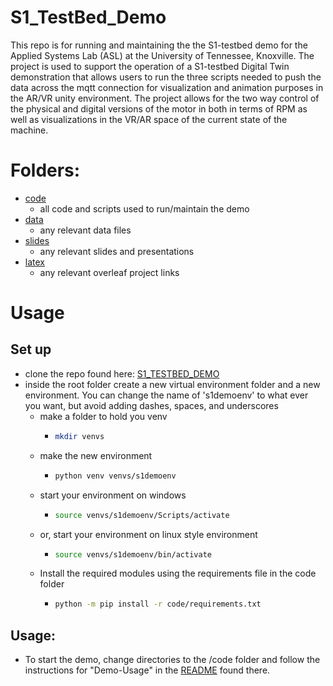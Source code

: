 # S1_TestBed_Demo
This repo is for running and maintaining the the S1-testbed demo for the Applied Systems Lab (ASL) at the University of Tennessee, Knoxville. The project is used to support the operation of a S1-testbed Digital Twin demonstration that allows users to run the three scripts needed to push the data across the mqtt connection for visualization and animation purposes in the AR/VR unity environment. The project allows for the two way control of the physical and digital versions of the motor in both in terms of RPM as well as visualizations in the VR/AR space of the current state of the machine.


# Folders:

* [code](./code)
  * all code and scripts used to run/maintain the demo
* [data](./data)
  * any relevant data files
* [slides](./slides)
  * any relevant slides and presentations
* [latex](./latex)
  * any relevant overleaf project links


# Usage

## Set up
* clone the repo found here: [S1_TESTBED_DEMO](https://github.com/gjones1911/S1_TestBed_Demo)
* inside the root folder create a new virtual environment folder and a new environment. You can change the name of 's1demoenv' to what ever you want, but avoid adding dashes, spaces, and underscores
  * make a folder to hold you venv
    * ```bash
      mkdir venvs
      ```
  * make the new environment
    * ```bash
      python venv venvs/s1demoenv
      ```
  * start your environment on windows
    * ```bash
      source venvs/s1demoenv/Scripts/activate
      ```
  * or, start your environment on linux style environment
    * ```bash
      source venvs/s1demoenv/bin/activate
      ```
  * Install the required modules using the requirements file in the code folder
    * ```bash
      python -m pip install -r code/requirements.txt
      ```

## Usage:
* To start the demo, change directories to the /code folder and follow the instructions for "Demo-Usage" in the [README](/code/README.md) found there. 
